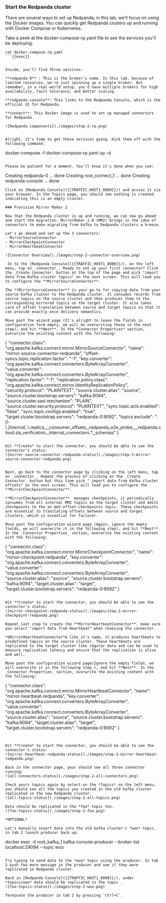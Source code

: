 ### Start the Redpanda cluster
There are several ways to set up Redpanda; in this lab, we'll focus on using the Docker images. You can quickly get Redpanda clusters up and running with Docker Compose or Kubernetes.

Take a peek at the docker-compose-rp.yaml file to see the services you'll be deploying:
```
cat docker-compose-rp.yaml
```{{exec}}


Inside, you'll find three services:

**redpanda-0** : This is the broker's name. In this lab, because of limited resources, we're just spinning up a single broker. But remember, in a real-world setup, you'd have multiple brokers for high availability, fault tolerance, and better scaling.

**redpanda-console**: This links to the Redpanda Console, which is the official UI for Redpanda.

**connect**: This Docker image is used to set up managed connectors for Redpanda.

![Redpanda components](./images/step-2-rp.png)


Alright, it's time to get these services going. Kick them off with the following command:
```
docker-compose -f docker-compose-rp.yaml up -d 
```{{exec}}

Please be patient for a moment. You'll know it's done when you see:

```
Creating redpanda-0     ... done
Creating root_connect_1 ... done
Creating redpanda-console ... done
```
Click on [Redpanda Console]({{TRAFFIC_HOST1_8080}}/) and access it via your browser. In the Topics page, you should see nothing is created indicating this is an empty cluster.

### Provision Mirror Maker 2

Now that the Redpanda cluster is up and running, we can now go ahead and start the migration. MirrorMaker 2.0 (MM2) brings in the idea of connectors to make migrating from Kafka to Redpanda clusters a breeze.

Let's go ahead and set up the 3 connectors:
- MirrorSourceConnector 
- MirrorCheckpointConnector 
- MirrorHeartbeatConnector 

![Connector Overview](./images/step-2-connector-overview.png)

 In to the [Redpanda Console]({{TRAFFIC_HOST1_8080}}/), on the left menu, tap on _connector_. Ready to set up your first connector? Click the _Create Connector_ button at the top of the page and pick "import data from Kafka cluster topics" on the next screen. This will lead you to configure the **MirrorSourceConnector**.

The **MirrorSourceConnector** is your go-to for copying data from your source Kafka cluster to the Redpanda cluster. It consumes records from source topics on the source cluster and then produces them to the corresponding mirrored topics on the target cluster. It also takes care of offset translation between source and target topics so that it can provide exactly-once delivery semantics.

Move past the wizard page (It's alright to leave the fields in configuration form empty, we will be overwriting those in the next step), and hit **Next**. In the *Connector Properties* section, overwrite the existing content with the following:

```
{
    "connector.class": "org.apache.kafka.connect.mirror.MirrorSourceConnector",
    "name": "mirror-source-connector-redpanda",
    "offset-syncs.topic.replication.factor": "-1",
    "key.converter": "org.apache.kafka.connect.converters.ByteArrayConverter",
    "value.converter": "org.apache.kafka.connect.converters.ByteArrayConverter",
    "replication.factor": "-1",
    "replication.policy.class": "org.apache.kafka.connect.mirror.IdentityReplicationPolicy",
    "security.protocol": "PLAINTEXT",
    "source.cluster.alias": "source",
    "source.cluster.bootstrap.servers": "kafka:9094",
    "source.cluster.sasl.mechanism": "PLAIN",
    "source.cluster.security.protocol": "PLAINTEXT",
    "sync.topic.acls.enabled": "false",
    "sync.topic.configs.enabled": "true",
    "target.cluster.bootstrap.servers": "redpanda-0:9092",
    "topics.exclude": ".*[\\-\\.]internal,.*\\.replica,__consumer_offsets,_redpanda_e2e_probe,__redpanda.cloud.sla_verification,_internal_connectors.*,_schemas"
}
```{{copy}}

Hit **Create* to start the connector, you should be able to see the connector's status:
![mirror-source-connector-redpanda-status](./images/step-2-mirror-source-connector-redpanda.png)


Next, go back to the connector page by clicking on the left menu, tap on _connector_. Repeat the process of clicking on the _Create Connector_ button but this time pick " import data from Kafka cluster offsets" on the next screen. This will lead you to configure the **MirrorCheckpointConnector**.

**MirrorCheckpointConnector**  manages checkpoints, it periodically consumes from all internal MM2 topics on the target cluster and emits checkpoints to the an mm2-offset-checkpoints topic. These checkpoints are essential to translating offsets between source and target clusters, which is essential for failover.

Move past the configuration wizard page (Again, ignore the empty fields, we will overwrite it in the following step), and hit **Next**. In the _Connector Properties_ section, overwrite the existing content with the following:
```
{
    "connector.class": "org.apache.kafka.connect.mirror.MirrorCheckpointConnector",
    "name": "mirror-checkpoint-redpanda",
    "key.converter": "org.apache.kafka.connect.converters.ByteArrayConverter",
    "value.converter": "org.apache.kafka.connect.converters.ByteArrayConverter",
    "source.cluster.alias": "source",
    "source.cluster.bootstrap.servers": "kafka:9094",
    "target.cluster.alias": "target",
    "target.cluster.bootstrap.servers": "redpanda-0:9092"
}
```{{copy}}

Hit **Create* to start the connector, you should be able to see the connector's status:
![mirror-checkpoint-redpanda-status](./images/step-2-mirror-checkpoint-redpanda.png)

Repeat last step to create the **MirrorHeartbeatConnector**, make sure you select "import data from Heartbeat" when choosing the connector. 

*&MirrorHeartbeatConnector*& like it's name, it produces heartbeats to predefined topics on the source cluster. These heartbeats are replicated to the target cluster like regular data and can be used to measure replication latency and ensure that the replication is alive and well. 

Move past the configuration wizard page(Ignore the empty fields, we will overwrite it in the following step ), and hit **Next**. In the _Connector Properties_ section, overwrite the existing content with the following:
```
{
    "connector.class": "org.apache.kafka.connect.mirror.MirrorHeartbeatConnector",
    "name": "mirror-heartbeat-redpanda",
    "key.converter": "org.apache.kafka.connect.converters.ByteArrayConverter",
    "value.converter": "org.apache.kafka.connect.converters.ByteArrayConverter",
    "source.cluster.alias": "source",
    "source.cluster.bootstrap.servers": "kafka:9094",
    "target.cluster.alias": "target",
    "target.cluster.bootstrap.servers": "redpanda-0:9092"
}
```{{copy}}


Hit **Create* to start the connector, you should be able to see the connector's status:
![mirror-heartbeat-redpanda-status](./images/step-2-mirror-heartbeat-redpanda.png)

Back in the connector page, your should see all three connector running:
![all-connectors-status](./images/step-2-all-connectors.png)

Check yours topics again by select on the *Topics* on the left menu, you should see all the topics you created in the old kafka cluster replicated in the new Redpanda cluster.
![all-topics-status](./images/step-2-all-topics.png)

Data should be replicated in the *foo* topic too. 
![foo-topics-status](./images/step-2-foo.png)

*OPTIONAL*

Let's manually insert data into the old kafka cluster's *woo* topic, in tab 2 launch producer back up:
```
docker exec -it root_kafka_1 kafka-console-producer --broker-list localhost:29094 --topic woo 
```{{exec}}

Try typing to send data to the *woo* topic using the producer. In tab 2 push few more message in the producer and see if they were replicated in Redpanda cluster.

Back in [Redpanda Console]({{TRAFFIC_HOST1_8080}}/), under *topics/woo* data should be replicated in the topic . 
![foo-topics-status](./images/step-2-woo.png)

Terminate the producer in tab 2 by pressing `Ctrl+C`.

